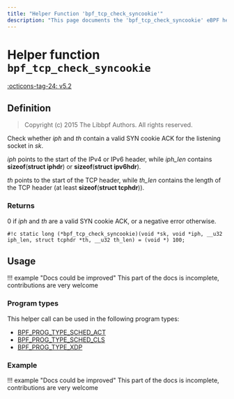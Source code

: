 ```yaml
---
title: "Helper Function 'bpf_tcp_check_syncookie'"
description: "This page documents the 'bpf_tcp_check_syncookie' eBPF helper function, including its defintion, usage, program types that can use it, and examples."
---
```

# Helper function `bpf_tcp_check_syncookie`

<!-- [FEATURE_TAG](bpf_tcp_check_syncookie) -->
[:octicons-tag-24: v5.2](https://github.com/torvalds/linux/commit/399040847084a69f345e0a52fd62f04654e0fce3)
<!-- [/FEATURE_TAG] -->

## Definition

> Copyright (c) 2015 The Libbpf Authors. All rights reserved.


<!-- [HELPER_FUNC_DEF] -->
Check whether _iph_ and _th_ contain a valid SYN cookie ACK for the listening socket in _sk_.

_iph_ points to the start of the IPv4 or IPv6 header, while _iph_len_ contains **sizeof**(**struct iphdr**) or **sizeof**(**struct ipv6hdr**).

_th_ points to the start of the TCP header, while _th_len_ contains the length of the TCP header (at least **sizeof**(**struct tcphdr**)).

### Returns

0 if _iph_ and _th_ are a valid SYN cookie ACK, or a negative error otherwise.

`#!c static long (*bpf_tcp_check_syncookie)(void *sk, void *iph, __u32 iph_len, struct tcphdr *th, __u32 th_len) = (void *) 100;`
<!-- [/HELPER_FUNC_DEF] -->

## Usage

!!! example "Docs could be improved"
    This part of the docs is incomplete, contributions are very welcome

### Program types

This helper call can be used in the following program types:

<!-- DO NOT EDIT MANUALLY -->
<!-- [HELPER_FUNC_PROG_REF] -->
 * [BPF_PROG_TYPE_SCHED_ACT](../program-type/BPF_PROG_TYPE_SCHED_ACT.md)
 * [BPF_PROG_TYPE_SCHED_CLS](../program-type/BPF_PROG_TYPE_SCHED_CLS.md)
 * [BPF_PROG_TYPE_XDP](../program-type/BPF_PROG_TYPE_XDP.md)
<!-- [/HELPER_FUNC_PROG_REF] -->

### Example

!!! example "Docs could be improved"
    This part of the docs is incomplete, contributions are very welcome

